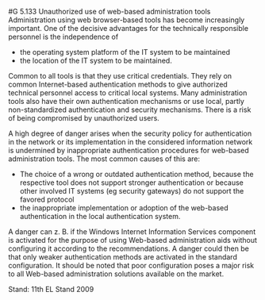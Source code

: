 #G 5.133 Unauthorized use of web-based administration tools
Administration using web browser-based tools has become increasingly important. One of the decisive advantages for the technically responsible personnel is the independence of

* the operating system platform of the IT system to be maintained
* the location of the IT system to be maintained.


Common to all tools is that they use critical credentials. They rely on common Internet-based authentication methods to give authorized technical personnel access to critical local systems. Many administration tools also have their own authentication mechanisms or use local, partly non-standardized authentication and security mechanisms. There is a risk of being compromised by unauthorized users.

A high degree of danger arises when the security policy for authentication in the network or its implementation in the considered information network is undermined by inappropriate authentication procedures for web-based administration tools. The most common causes of this are:

* The choice of a wrong or outdated authentication method, because the respective tool does not support stronger authentication or because other involved IT systems (eg security gateways) do not support the favored protocol
* the inappropriate implementation or adoption of the web-based authentication in the local authentication system.


A danger can z. B. if the Windows Internet Information Services component is activated for the purpose of using Web-based administration aids without configuring it according to the recommendations. A danger could then be that only weaker authentication methods are activated in the standard configuration. It should be noted that poor configuration poses a major risk to all Web-based administration solutions available on the market.

Stand: 11th EL Stand 2009



